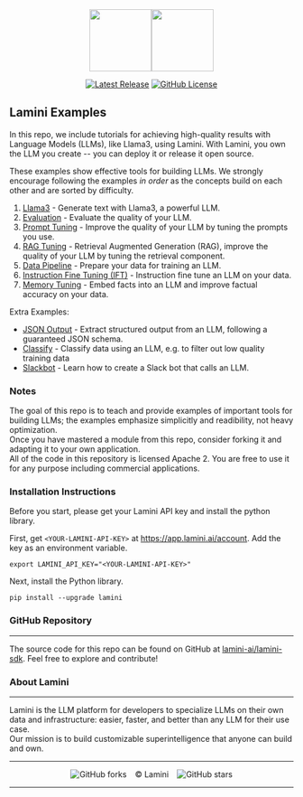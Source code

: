 <div align="center">
<img src="https://avatars.githubusercontent.com/u/130713213?s=200&v=4" width="110"><img src="https://huggingface.co/lamini/instruct-peft-tuned-12b/resolve/main/Lamini_logo.png?max-height=110" height="110">
</div>
<div align="center">

[![Latest Release](https://img.shields.io/badge/Latest%20Version-1.4.3-blue?logo=github)](https://github.com/lamini-ai/lamini-sdk/commits/main)
[![GitHub License](https://img.shields.io/github/license/lamini-ai/lamini)](https://github.com/lamini-ai/lamini-sdk/blob/main/LICENSE)</div>

## Lamini Examples

In this repo, we include tutorials for achieving high-quality results with Language Models (LLMs), like Llama3, using Lamini. With Lamini, you own the LLM you create -- you can deploy it or release it open source.

These examples show effective tools for building LLMs. We strongly encourage following the examples *in order* as the concepts build on each other and are sorted by difficulty.

1. [Llama3](01_llama3/README.md) - Generate text with Llama3, a powerful LLM.
2. [Evaluation](02_eval/README.md) - Evaluate the quality of your LLM.
3. [Prompt Tuning](03_prompt_tuning/README.md) - Improve the quality of your LLM by tuning the prompts you use.
4. [RAG Tuning](04_rag_tuning/README.md) - Retrieval Augmented Generation (RAG), improve the quality of your LLM by tuning the retrieval component.
5. [Data Pipeline](05_data_pipeline/README.md) - Prepare your data for training an LLM.
6. [Instruction Fine Tuning (IFT)](06_ift/README.md) - Instruction fine tune an LLM on your data.
7. [Memory Tuning](http://www.lamini.ai/blog/lamini-memory-tuning) - Embed facts into an LLM and improve factual accuracy on your data.

Extra Examples:
- [JSON Output](10_json_output/README.md) - Extract structured output from an LLM, following a guaranteed JSON schema.
- [Classify](07_classify/classify.md) - Classify data using an LLM, e.g. to filter out low quality training data
- [Slackbot](12_slackbot/README.md) - Learn how to create a Slack bot that calls an LLM.

### Notes

The goal of this repo is to teach and provide examples of important tools for building LLMs; the examples emphasize simplicitly and readibility, not heavy optimization.</br>  Once you have mastered a module from this repo, consider forking it and adapting it to your own application.</br>  All of the code in this repository is licensed Apache 2. You are free to use it for any purpose including commercial applications.

### Installation Instructions

Before you start, please get your Lamini API key and install the python library.

First, get `<YOUR-LAMINI-API-KEY>` at https://app.lamini.ai/account.
Add the key as an environment variable.
```
export LAMINI_API_KEY="<YOUR-LAMINI-API-KEY>"
```

Next, install the Python library.
```
pip install --upgrade lamini
```

### GitHub Repository
---
The source code for this repo can be found on GitHub at [lamini-ai/lamini-sdk](https://github.com/lamini-ai/lamini-sdk). Feel free to explore and contribute!

### About Lamini
---
Lamini is the LLM platform for developers to specialize LLMs on their own data and infrastructure: easier, faster, and better than any LLM for their use case.</br> Our mission is to build customizable superintelligence that anyone can build and own.

---

</div>
<div align="center">

![GitHub forks](https://img.shields.io/github/forks/lamini-ai/lamini-sdk) &ensp; © Lamini &ensp; ![GitHub stars](https://img.shields.io/github/stars/lamini-ai/lamini-sdk)

</div>

--------
